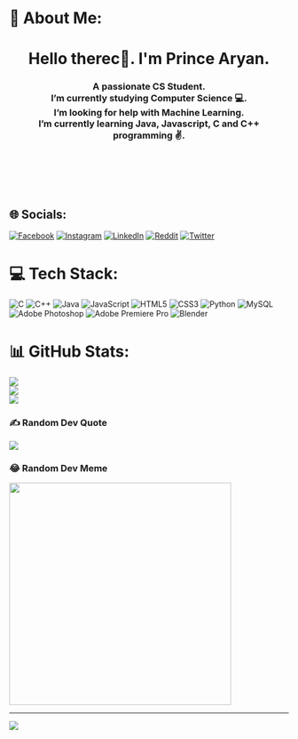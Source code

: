 # 💫 About Me:
<h1 align="center"><b>Hello therec👋. I'm Prince Aryan.</b></h1>
<h3 align="center">A passionate CS Student.<br>I’m currently studying Computer Science 💻.<br>I’m looking for help with Machine Learning.<br>I’m currently learning Java, Javascript, C and C++ programming ✌️.</h3>
<br>
<br>

<br>
<br>

## 🌐 Socials:
[![Facebook](https://img.shields.io/badge/Facebook-%231877F2.svg?logo=Facebook&logoColor=white)](https://facebook.com/https://www.facebook.com/profile.php?id=100091302224919) [![Instagram](https://img.shields.io/badge/Instagram-%23E4405F.svg?logo=Instagram&logoColor=white)](https://instagram.com/https://www.instagram.com/_prince_aryannn_/) [![LinkedIn](https://img.shields.io/badge/LinkedIn-%230077B5.svg?logo=linkedin&logoColor=white)](https://linkedin.com/in/https://www.linkedin.com/in/prince-kumar-kuswaha-a85114288/) [![Reddit](https://img.shields.io/badge/Reddit-%23FF4500.svg?logo=Reddit&logoColor=white)](https://reddit.com/user/mr_shadow____) [![Twitter](https://img.shields.io/badge/Twitter-%231DA1F2.svg?logo=Twitter&logoColor=white)](https://twitter.com/https://twitter.com/Prince_aryannn) 

# 💻 Tech Stack:
![C](https://img.shields.io/badge/c-%2300599C.svg?style=for-the-badge&logo=c&logoColor=white) ![C++](https://img.shields.io/badge/c++-%2300599C.svg?style=for-the-badge&logo=c%2B%2B&logoColor=white) ![Java](https://img.shields.io/badge/java-%23ED8B00.svg?style=for-the-badge&logo=openjdk&logoColor=white) ![JavaScript](https://img.shields.io/badge/javascript-%23323330.svg?style=for-the-badge&logo=javascript&logoColor=%23F7DF1E) ![HTML5](https://img.shields.io/badge/html5-%23E34F26.svg?style=for-the-badge&logo=html5&logoColor=white) ![CSS3](https://img.shields.io/badge/css3-%231572B6.svg?style=for-the-badge&logo=css3&logoColor=white) ![Python](https://img.shields.io/badge/python-3670A0?style=for-the-badge&logo=python&logoColor=ffdd54) ![MySQL](https://img.shields.io/badge/mysql-%2300000f.svg?style=for-the-badge&logo=mysql&logoColor=white) ![Adobe Photoshop](https://img.shields.io/badge/adobe%20photoshop-%2331A8FF.svg?style=for-the-badge&logo=adobe%20photoshop&logoColor=white) ![Adobe Premiere Pro](https://img.shields.io/badge/Adobe%20Premiere%20Pro-9999FF.svg?style=for-the-badge&logo=Adobe%20Premiere%20Pro&logoColor=white) ![Blender](https://img.shields.io/badge/blender-%23F5792A.svg?style=for-the-badge&logo=blender&logoColor=white)
# 📊 GitHub Stats:
![](https://github-readme-stats.vercel.app/api?username=PrinceAryann&theme=dark&hide_border=false&include_all_commits=false&count_private=false)<br/>
![](https://github-readme-streak-stats.herokuapp.com/?user=PrinceAryann&theme=dark&hide_border=false)<br/>
![](https://github-readme-stats.vercel.app/api/top-langs/?username=PrinceAryann&theme=dark&hide_border=false&include_all_commits=false&count_private=false&layout=compact)

### ✍️ Random Dev Quote
![](https://quotes-github-readme.vercel.app/api?type=horizontal&theme=radical)

### 😂 Random Dev Meme
<img src='https://randommeme-five.vercel.app/' style="height: 400px;"/>

---
[![](https://visitcount.itsvg.in/api?id=PrinceAryann&icon=0&color=0)](https://visitcount.itsvg.in)
